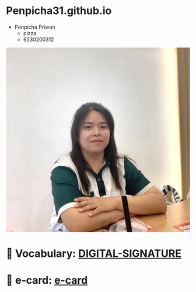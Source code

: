 # Penpicha31.github.io

- Penpicha Priwan
  - pizza
  - 6530200312


![profile](img/Image.jpg)


# :ledger: Vocabulary: [DIGITAL-SIGNATURE](digital-signature)
# :christmas_tree: e-card: [e-card](e-card)
